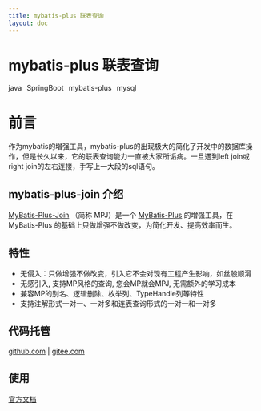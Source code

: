 ```yaml
---
title: mybatis-plus 联表查询
layout: doc
---
```

# mybatis-plus 联表查询
<el-divider />
<div style='display: flex;gap: 10px;'>
  <el-tag>java</el-tag>
  <el-tag>SpringBoot</el-tag>
  <el-tag>mybatis-plus</el-tag>
  <el-tag>mysql</el-tag>
</div>

# 前言
作为mybatis的增强工具，mybatis-plus的出现极大的简化了开发中的数据库操作，但是长久以来，它的联表查询能力一直被大家所诟病。一旦遇到left join或right join的左右连接，手写上一大段的sql语句。
## mybatis-plus-join 介绍
[MyBatis-Plus-Join](https://ylctmh.com/pages/quickstart/js.html) （简称 MPJ）是一个 [MyBatis-Plus](https://baomidou.com/) 的增强工具，在 MyBatis-Plus 的基础上只做增强不做改变，为简化开发、提高效率而生。

## 特性
* 无侵入：只做增强不做改变，引入它不会对现有工程产生影响，如丝般顺滑
* 无感引入, 支持MP风格的查询, 您会MP就会MPJ, 无需额外的学习成本
* 兼容MP的别名、逻辑删除、枚举列、TypeHandle列等特性
* 支持注解形式一对一、一对多和连表查询形式的一对一和一对多

## 代码托管
[github.com](https://github.com/yulichang/mybatis-plus-join) | [gitee.com](https://gitee.com/best_handsome/mybatis-plus-join)

## 使用
[官方文档](https://ylctmh.com/pages/quickstart/js.html)
